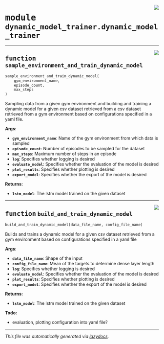 <!-- markdownlint-disable -->

<a href="..\..\stable_baselines_model_based_rl\dynamic_model_trainer\dynamic_model_trainer.py#L0"><img align="right" style="float:right;" src="https://img.shields.io/badge/-source-cccccc?style=flat-square"></a>

# <kbd>module</kbd> `dynamic_model_trainer.dynamic_model_trainer`





---

<a href="..\..\stable_baselines_model_based_rl\dynamic_model_trainer\dynamic_model_trainer.py#L9"><img align="right" style="float:right;" src="https://img.shields.io/badge/-source-cccccc?style=flat-square"></a>

## <kbd>function</kbd> `sample_environment_and_train_dynamic_model`

```python
sample_environment_and_train_dynamic_model(
    gym_environment_name,
    episode_count,
    max_steps
)
```

Sampling data from a given gym environment and building and training a dynamic model for a given csv dataset retrieved from a csv dataset retrieved from a gym environment based on configurations specified in a yaml file. 



**Args:**
 
 - <b>`gym_environment_name`</b>:  Name of the gym environment from which data is sampled 
 - <b>`episode_count`</b>:  Number of episodes to be sampled for the dataset 
 - <b>`max_steps`</b>:  Maximum number of steps in an episode 
 - <b>`log`</b>:  Specifies whether logging is desired 
 - <b>`evaluate_model`</b>:  Specifies whether the evaluation of the model is desired 
 - <b>`plot_results`</b>:  Specifies whether plotting is desired 
 - <b>`export_model`</b>:  Specifies whether the export of the model is desired 



**Returns:**
 
 - <b>`lstm_model`</b>:  The lstm model trained on the given dataset 


---

<a href="..\..\stable_baselines_model_based_rl\dynamic_model_trainer\dynamic_model_trainer.py#L31"><img align="right" style="float:right;" src="https://img.shields.io/badge/-source-cccccc?style=flat-square"></a>

## <kbd>function</kbd> `build_and_train_dynamic_model`

```python
build_and_train_dynamic_model(data_file_name, config_file_name)
```

Builds and trains a dynamic model for a given csv dataset retrieved from a gym environment based on configurations specified in a yaml file 



**Args:**
 
 - <b>`data_file_name`</b>:  Shape of the input 
 - <b>`config_file_name`</b>:  Mean of the targets to determine dense layer length 
 - <b>`log`</b>:  Specifies whether logging is desired 
 - <b>`evaluate_model`</b>:  Specifies whether the evaluation of the model is desired 
 - <b>`plot_results`</b>:  Specifies whether plotting is desired 
 - <b>`export_model`</b>:  Specifies whether the export of the model is desired 



**Returns:**
 
 - <b>`lstm_model`</b>:  The lstm model trained on the given dataset 



**Todo:**
 * evaluation, plotting configuration into yaml file? 




---

_This file was automatically generated via [lazydocs](https://github.com/ml-tooling/lazydocs)._
